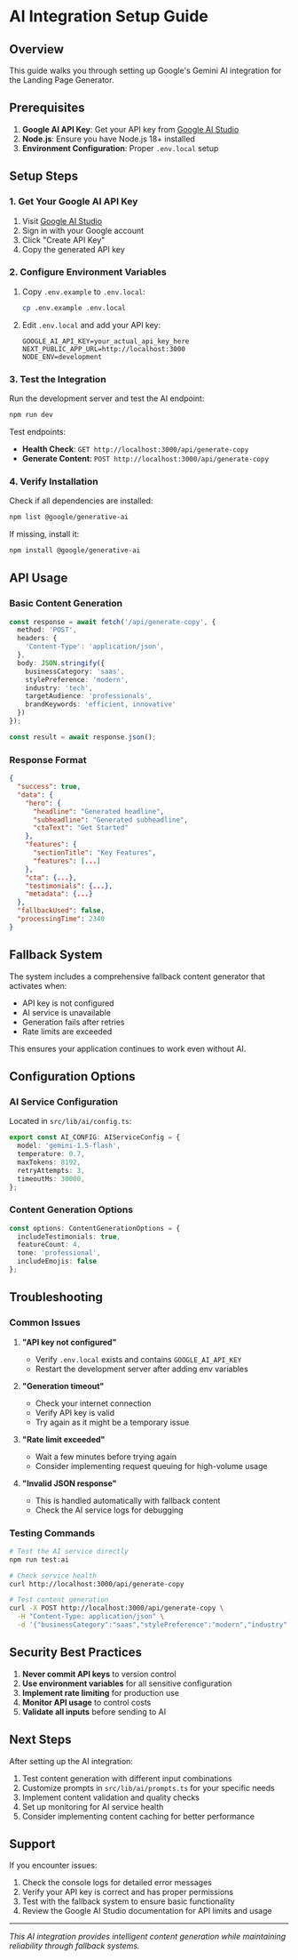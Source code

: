 # AI Integration Setup Guide

## Overview
This guide walks you through setting up Google's Gemini AI integration for the Landing Page Generator.

## Prerequisites

1. **Google AI API Key**: Get your API key from [Google AI Studio](https://makersuite.google.com/app/apikey)
2. **Node.js**: Ensure you have Node.js 18+ installed
3. **Environment Configuration**: Proper `.env.local` setup

## Setup Steps

### 1. Get Your Google AI API Key

1. Visit [Google AI Studio](https://makersuite.google.com/app/apikey)
2. Sign in with your Google account
3. Click "Create API Key"
4. Copy the generated API key

### 2. Configure Environment Variables

1. Copy `.env.example` to `.env.local`:
   ```bash
   cp .env.example .env.local
   ```

2. Edit `.env.local` and add your API key:
   ```env
   GOOGLE_AI_API_KEY=your_actual_api_key_here
   NEXT_PUBLIC_APP_URL=http://localhost:3000
   NODE_ENV=development
   ```

### 3. Test the Integration

Run the development server and test the AI endpoint:

```bash
npm run dev
```

Test endpoints:
- **Health Check**: `GET http://localhost:3000/api/generate-copy`
- **Generate Content**: `POST http://localhost:3000/api/generate-copy`

### 4. Verify Installation

Check if all dependencies are installed:
```bash
npm list @google/generative-ai
```

If missing, install it:
```bash
npm install @google/generative-ai
```

## API Usage

### Basic Content Generation

```typescript
const response = await fetch('/api/generate-copy', {
  method: 'POST',
  headers: {
    'Content-Type': 'application/json',
  },
  body: JSON.stringify({
    businessCategory: 'saas',
    stylePreference: 'modern',
    industry: 'tech',
    targetAudience: 'professionals',
    brandKeywords: 'efficient, innovative'
  })
});

const result = await response.json();
```

### Response Format

```json
{
  "success": true,
  "data": {
    "hero": {
      "headline": "Generated headline",
      "subheadline": "Generated subheadline",
      "ctaText": "Get Started"
    },
    "features": {
      "sectionTitle": "Key Features",
      "features": [...]
    },
    "cta": {...},
    "testimonials": {...},
    "metadata": {...}
  },
  "fallbackUsed": false,
  "processingTime": 2340
}
```

## Fallback System

The system includes a comprehensive fallback content generator that activates when:
- API key is not configured
- AI service is unavailable
- Generation fails after retries
- Rate limits are exceeded

This ensures your application continues to work even without AI.

## Configuration Options

### AI Service Configuration

Located in `src/lib/ai/config.ts`:

```typescript
export const AI_CONFIG: AIServiceConfig = {
  model: 'gemini-1.5-flash',
  temperature: 0.7,
  maxTokens: 8192,
  retryAttempts: 3,
  timeoutMs: 30000,
};
```

### Content Generation Options

```typescript
const options: ContentGenerationOptions = {
  includeTestimonials: true,
  featureCount: 4,
  tone: 'professional',
  includeEmojis: false
};
```

## Troubleshooting

### Common Issues

1. **"API key not configured"**
   - Verify `.env.local` exists and contains `GOOGLE_AI_API_KEY`
   - Restart the development server after adding env variables

2. **"Generation timeout"**
   - Check your internet connection
   - Verify API key is valid
   - Try again as it might be a temporary issue

3. **"Rate limit exceeded"**
   - Wait a few minutes before trying again
   - Consider implementing request queuing for high-volume usage

4. **"Invalid JSON response"**
   - This is handled automatically with fallback content
   - Check the AI service logs for debugging

### Testing Commands

```bash
# Test the AI service directly
npm run test:ai

# Check service health
curl http://localhost:3000/api/generate-copy

# Test content generation
curl -X POST http://localhost:3000/api/generate-copy \
  -H "Content-Type: application/json" \
  -d '{"businessCategory":"saas","stylePreference":"modern","industry":"tech","targetAudience":"professionals"}'
```

## Security Best Practices

1. **Never commit API keys** to version control
2. **Use environment variables** for all sensitive configuration
3. **Implement rate limiting** for production use
4. **Monitor API usage** to control costs
5. **Validate all inputs** before sending to AI

## Next Steps

After setting up the AI integration:

1. Test content generation with different input combinations
2. Customize prompts in `src/lib/ai/prompts.ts` for your specific needs
3. Implement content validation and quality checks
4. Set up monitoring for AI service health
5. Consider implementing content caching for better performance

## Support

If you encounter issues:
1. Check the console logs for detailed error messages
2. Verify your API key is correct and has proper permissions
3. Test with the fallback system to ensure basic functionality
4. Review the Google AI Studio documentation for API limits and usage

---

*This AI integration provides intelligent content generation while maintaining reliability through fallback systems.*